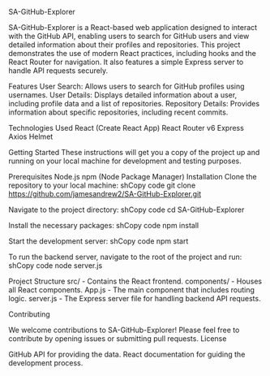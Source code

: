 SA-GitHub-Explorer

SA-GitHub-Explorer is a React-based web application designed to interact with the GitHub API, enabling users to search for GitHub users and view detailed information about their profiles and repositories. This project demonstrates the use of modern React practices, including hooks and the React Router for navigation. It also features a simple Express server to handle API requests securely.

Features
User Search: Allows users to search for GitHub profiles using usernames.
User Details: Displays detailed information about a user, including profile data and a list of repositories.
Repository Details: Provides information about specific repositories, including recent commits.

Technologies Used
React (Create React App)
React Router v6
Express
Axios
Helmet

Getting Started
These instructions will get you a copy of the project up and running on your local machine for development and testing purposes.

Prerequisites
Node.js
npm (Node Package Manager)
Installation
Clone the repository to your local machine:
shCopy code
git clone https://github.com/jamesandrew2/SA-GitHub-Explorer.git 

Navigate to the project directory:
shCopy code
cd SA-GitHub-Explorer 

Install the necessary packages:
shCopy code
npm install 

Start the development server:
shCopy code
npm start 

To run the backend server, navigate to the root of the project and run:
shCopy code
node server.js 

Project Structure
src/ - Contains the React frontend.
components/ - Houses all React components.
App.js - The main component that includes routing logic.
server.js - The Express server file for handling backend API requests.

Contributing

We welcome contributions to SA-GitHub-Explorer! Please feel free to contribute by opening issues or submitting pull requests.
License

GitHub API for providing the data.
React documentation for guiding the development process.

